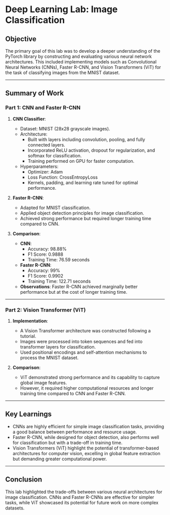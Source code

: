 # Deep Learning Lab: Image Classification

## Objective
The primary goal of this lab was to develop a deeper understanding of the PyTorch library by constructing and evaluating various neural network architectures. This included implementing models such as Convolutional Neural Networks (CNNs), Faster R-CNN, and Vision Transformers (ViT) for the task of classifying images from the MNIST dataset.

---

## Summary of Work

### Part 1: CNN and Faster R-CNN
1. **CNN Classifier**:
   - Dataset: MNIST (28x28 grayscale images).
   - Architecture:
     - Built with layers including convolution, pooling, and fully connected layers.
     - Incorporated ReLU activation, dropout for regularization, and softmax for classification.
     - Training performed on GPU for faster computation.
   - Hyperparameters:
     - Optimizer: Adam
     - Loss Function: CrossEntropyLoss
     - Kernels, padding, and learning rate tuned for optimal performance.

2. **Faster R-CNN**:
   - Adapted for MNIST classification.
   - Applied object detection principles for image classification.
   - Achieved strong performance but required longer training time compared to CNN.

3. **Comparison**:
   - **CNN**:
     - Accuracy: 98.88%
     - F1 Score: 0.9888
     - Training Time: 76.59 seconds
   - **Faster R-CNN**:
     - Accuracy: 99%
     - F1 Score: 0.9902
     - Training Time: 122.71 seconds
   - **Observations**: Faster R-CNN achieved marginally better performance but at the cost of longer training time.

---

### Part 2: Vision Transformer (ViT)
1. **Implementation**:
   - A Vision Transformer architecture was constructed following a tutorial.
   - Images were processed into token sequences and fed into transformer layers for classification.
   - Used positional encodings and self-attention mechanisms to process the MNIST dataset.

2. **Comparison**:
   - ViT demonstrated strong performance and its capability to capture global image features.
   - However, it required higher computational resources and longer training time compared to CNN and Faster R-CNN.

---

## Key Learnings
- CNNs are highly efficient for simple image classification tasks, providing a good balance between performance and resource usage.
- Faster R-CNN, while designed for object detection, also performs well for classification but with a trade-off in training time.
- Vision Transformers (ViT) highlight the potential of transformer-based architectures for computer vision, excelling in global feature extraction but demanding greater computational power.

---

## Conclusion
This lab highlighted the trade-offs between various neural architectures for image classification. CNNs and Faster R-CNNs are effective for simpler tasks, while ViT showcased its potential for future work on more complex datasets.
